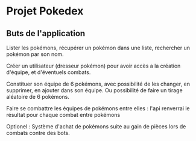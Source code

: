 # Projet Pokedex

## Buts de l'application

Lister les pokémons, récupérer un pokémon dans une liste, rechercher un pokémon par son nom.

Créer un utilisateur (dresseur pokémon) pour avoir accès a la création d'équipe, et d'éventuels combats. 

Constituer son équipe de 6 pokémons, avec possibilité de les changer, en supprimer, en ajouter dans son équipe. Ou possibilité de faire un tirage aléatoire de 6 pokémons. 

Faire se combattre les équipes de pokémons entre elles : l'api renverrai le résultat pour chaque combat entre pokémons

Optionel : Système d'achat de pokémons suite au gain de pièces lors de combats contre des bots. 


